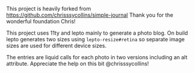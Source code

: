 This project is heavily forked from https://github.com/chrisssycollins/simple-journal
Thank you for the wonderful foundation Chris!

This project uses 11ty and lepto mainly to generate a photo blog. On build lepto generates two sizes using `lepto-resize#retina` so separate image sizes are used for different device sizes.

The entries are liquid calls for each photo in two versions including an alt attribute. Appreciate the help on this bit @chrisssycollins!

